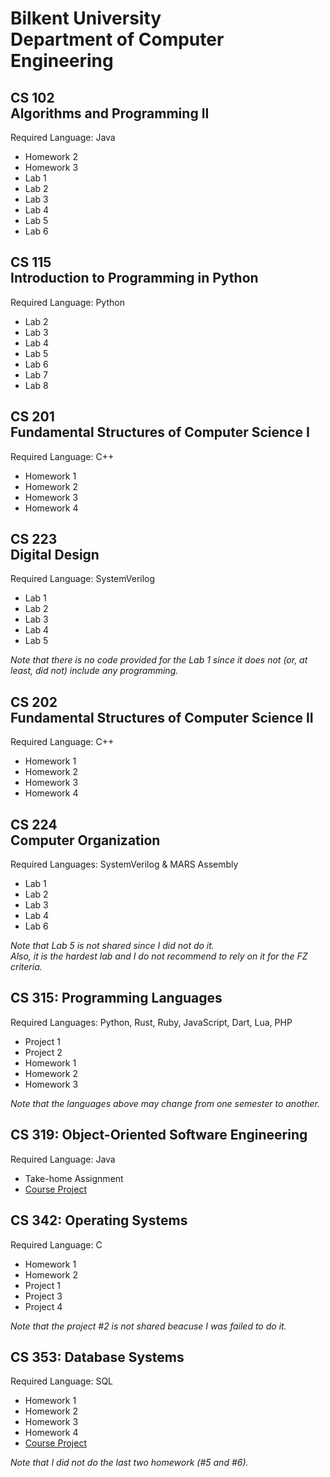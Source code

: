 # Bilkent University<br/>Department of Computer Engineering


## CS 102<br/>Algorithms and Programming II
Required Language: Java

- Homework 2
- Homework 3
- Lab 1
- Lab 2
- Lab 3
- Lab 4
- Lab 5
- Lab 6


## CS 115<br/>Introduction to Programming in Python
Required Language: Python

- Lab 2
- Lab 3
- Lab 4
- Lab 5
- Lab 6
- Lab 7
- Lab 8


## CS 201<br/>Fundamental Structures of Computer Science I
Required Language: C++

- Homework 1
- Homework 2
- Homework 3
- Homework 4


## CS 223<br/>Digital Design
Required Language: SystemVerilog

- Lab 1
- Lab 2
- Lab 3
- Lab 4
- Lab 5

*Note that there is no code provided for the Lab 1 since it does not (or, at least, did not) include any programming.*


## CS 202<br/>Fundamental Structures of Computer Science II
Required Language: C++

- Homework 1
- Homework 2
- Homework 3
- Homework 4


## CS 224<br/>Computer Organization
Required Languages: SystemVerilog & MARS Assembly

- Lab 1
- Lab 2
- Lab 3
- Lab 4
- Lab 6

*Note that Lab 5 is not shared since I did not do it.<br/>Also, it is the hardest lab and I do not recommend to rely on it for the FZ criteria.*


## CS 315: Programming Languages
Required Languages: Python, Rust, Ruby, JavaScript, Dart, Lua, PHP

- Project 1
- Project 2
- Homework 1
- Homework 2
- Homework 3

*Note that the languages above may change from one semester to another.*


## CS 319: Object-Oriented Software Engineering
Required Language: Java<br/>

- Take-home Assignment
- [Course Project](https://github.com/Tuna-Onguner/InternHub)


## CS 342: Operating Systems
Required Language: C<br/>

- Homework 1
- Homework 2
- Project 1
- Project 3
- Project 4

*Note that the project #2 is not shared beacuse I was failed to do it.*


## CS 353: Database Systems
Required Language: SQL<br/>

- Homework 1
- Homework 2
- Homework 3
- Homework 4
- [Course Project](https://github.com/Tuna-Onguner/PawfectMatch)

*Note that I did not do the last two homework (#5 and #6).*
